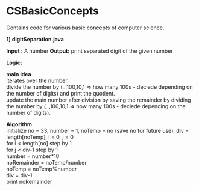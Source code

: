 # CSBasicConcepts
Contains code for various basic concepts of computer science.


**1) digitSeparation.java**

**Input :** A number
**Output:** print separated digit of the given number

**Logic:**

**main idea**<br/>
  iterates over the number. <br/>
  divide the number by (..,100,10,1 => how many 100s - deciede depending on the number of digits) and print the quotient. <br/>
  update the main number after division by saving the remainder by dividing the number by (..,100,10,1 => how many 100s - deciede depending on the number of digits). <br/>
  
**Algorithm**<br/>
  initialize no = 33, number = 1, noTemp = no (save no for future use), div = length[noTemp], i = 0, j = 0<br/>
  for i < length[no] step by 1<br/>
    for j < div-1 step by 1<br/>
      number = number*10<br/>
    noRemainder = noTemp/number<br/>
		noTemp = noTemp%number<br/>
    div = div-1<br/>
    print noRemainder<br/>
